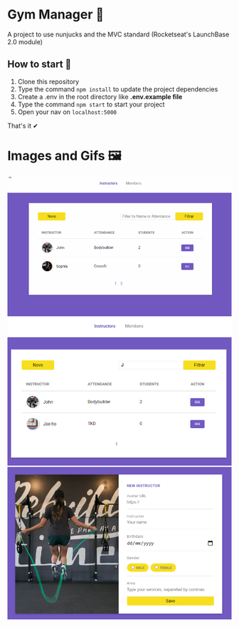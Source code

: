 # Gym Manager 💪

A project to use nunjucks and the MVC standard (Rocketseat's LaunchBase 2.0 module)

## How to start 🏁

1. Clone this repository
1. Type the command `npm install` to update the project dependencies
1. Create a .env in the root directory like **.env.example file**
1. Type the command `npm start` to start your project
1. Open your nav on `localhost:5000`

That's it ✔

# Images and Gifs 🖼️

![](.github/gym-manager.gif)
![](.github/intructors.png)
![](.github/register-instructor.png)
